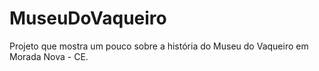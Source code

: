 # MuseuDoVaqueiro
Projeto que mostra um pouco sobre a história do Museu do Vaqueiro em Morada Nova - CE.
